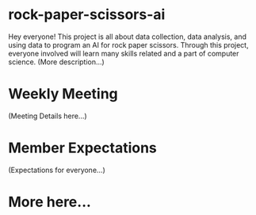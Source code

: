 # rock-paper-scissors-ai

Hey everyone! This project is all about data collection, data analysis, and using data to program an AI for rock paper scissors. Through this project, everyone involved will learn many skills related and a part of computer science. (More description...)

# Weekly Meeting
(Meeting Details here...)

# Member Expectations
(Expectations for everyone...)

# More here...
